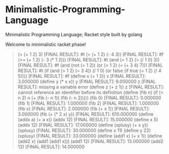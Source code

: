 # Minimalistic-Programming-Language
Minimalistic Programming Language; Racket style built by golang

Welcome to minimalistic racket phase!
> (= (+ 1 2) 3)
[FINAL RESULT]: #t
> (= (+ 1 2) (- 4 3))
[FINAL RESULT]: #f
> (>= (+ 1 2) (- 3 (* 1 2)))
[FINAL RESULT]: #t
> (and (= 1 2) (> (/ 1 0) 3))
[FINAL RESULT]: #f
> (and (not (= 1 2)) (or (> 1 2) (= (+ 3 4) 7)))
[FINAL RESULT]: #t
> (if (and (> 1 2) (= 3 4)) (/ 1 0) (or false (if true (= 1 2) (/ 4 5))))
[FINAL RESULT]: #f
> (define x (+ 1 2))
> x
[FINAL RESULT]: 3.000000
> (define y (* x x))
> y
[FINAL RESULT]: 9.000000
> z
[FINAL RESULT]: missing a variable error
> (define z (+ z 1))
> z
[FINAL RESULT]: cannot reference an identifier before its definition
> (define (fib n) (if (< n 2) n (+ (fib (- n 1)) (fib (- n 2)))))
> (fib 0)
[FINAL RESULT]: 0.000000
> (fib 1)
[FINAL RESULT]: 1.000000
> (fib 2)
[FINAL RESULT]: 1.000000
> (fib x)
[FINAL RESULT]: 2.000000
> (fib (+ x 1))
[FINAL RESULT]: 3.000000
> (fib (+ (* 2 x) y))
[FINAL RESULT]: 610.000000
> (define (addx a) (+ a x))
> (addx 12)
[FINAL RESULT]: 15.000000
> (define x 5)
> (addx 12)
[FINAL RESULT]: 17.000000
> (define (xplusy) (+ x y))
> (xplusy)
[FINAL RESULT]: 30.000000
> (define x 11)
> (define y 22)
> (xplusy)
[FINAL RESULT]: 33.000000
> (define (add1 x) (+ x 1))
> (define (add2 x) (add1 (add1 x)))
> (add1 12)
[FINAL RESULT]: 13.000000
> (add2 12)
[FINAL RESULT]: 14.000000

